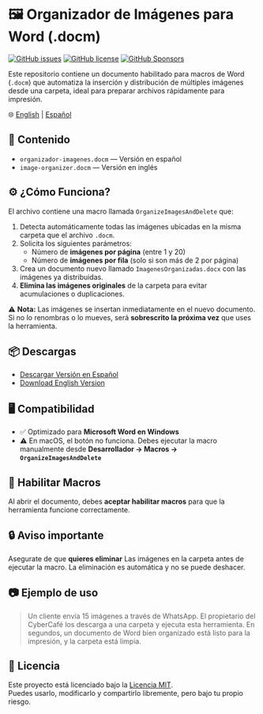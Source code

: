 # 🖼️ Organizador de Imágenes para Word (.docm)

[![GitHub issues](https://img.shields.io/github/issues/manuelnajera/image-organizer-word)](https://github.com/manuelnajera/image-organizer-word/issues)
[![GitHub license](https://img.shields.io/github/license/manuelnajera/image-organizer-word)](https://github.com/manuelnajera/image-organizer-word/blob/main/LICENSE.txt)
[![GitHub Sponsors](https://shields.io/badge/Github%20Sponsors-Support%20me-blue?logo=GitHub+Sponsors)](https://github.com/sponsors/manuelnajera "Apóyame en GitHub Sponsors")

Este repositorio contiene un documento habilitado para macros de Word (`.docm`) que automatiza la inserción y distribución de múltiples imágenes desde una carpeta, ideal para preparar archivos rápidamente para impresión.

🌐 [English](https://github.com/manuelnajera/image-organizer-word/blob/main/README.md#readme) | [Español](#readme)

## 📂 Contenido

- `organizador-imagenes.docm` — Versión en español
- `image-organizer.docm` — Versión en inglés

## ⚙️ ¿Cómo Funciona?

El archivo contiene una macro llamada `OrganizeImagesAndDelete` que:

1. Detecta automáticamente todas las imágenes ubicadas en la misma carpeta que el archivo `.docm`.
2. Solicita los siguientes parámetros:
   - Número de **imágenes por página** (entre 1 y 20)
   - Número de **imágenes por fila** (solo si son más de 2 por página)
3. Crea un documento nuevo llamado `ImagenesOrganizadas.docx` con las imágenes ya distribuidas.
4. **Elimina las imágenes originales** de la carpeta para evitar acumulaciones o duplicaciones.

⚠️ **Nota:** Las imágenes se insertan inmediatamente en el nuevo documento. Si no lo renombras o lo mueves, será **sobrescrito la próxima vez** que uses la herramienta.

## 📦 Descargas
- [Descargar Versión en Español](https://github.com/manuelnajera/image-organizer-word/releases/tag/v1.0.0-es)
- [Download English Version](https://github.com/manuelnajera/image-organizer-word/releases/tag/v1.0.0-en)

## 🖥️ Compatibilidad

- ✅ Optimizado para **Microsoft Word en Windows**
- ⚠️ En macOS, el botón no funciona. Debes ejecutar la macro manualmente desde **Desarrollador → Macros → `OrganizeImagesAndDelete`**

## 🧩 Habilitar Macros

Al abrir el documento, debes **aceptar habilitar macros** para que la herramienta funcione correctamente.

## 🔒 Aviso importante

Asegurate de que **quieres eliminar** Las imágenes en la carpeta antes de ejecutar la macro. La eliminación es automática y no se puede deshacer.

## 📷 Ejemplo de uso

> Un cliente envía 15 imágenes a través de WhatsApp. El propietario del CyberCafé los descarga a una carpeta y ejecuta esta herramienta. En segundos, un documento de Word bien organizado está listo para la impresión, y la carpeta está limpia.

## 🔐 Licencia

Este proyecto está licenciado bajo la [Licencia MIT](LICENSE).  
Puedes usarlo, modificarlo y compartirlo libremente, pero bajo tu propio riesgo.